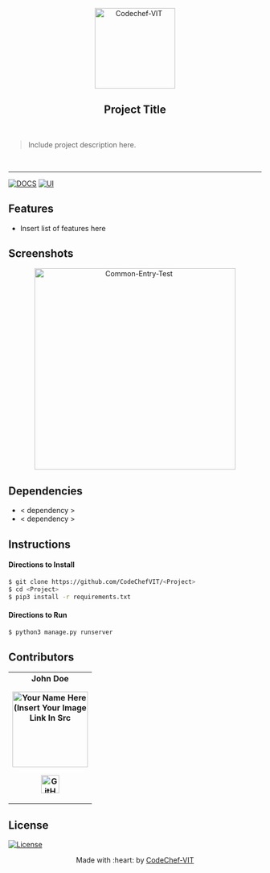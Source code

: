 <p align="center"><a href="https://www.codechefvit.com" target="_blank"><img src="https://i.ibb.co/4J9LXxS/cclogo.png" width=160 title="CodeChef-VIT" alt="Codechef-VIT"></a>
</p>

<h2 align="center"> Project Title </h2>
<br/>

> Include project description here.

<br/>
<hr>

[![DOCS](https://img.shields.io/badge/Documentation-see%20docs-green?style=flat-square&logo=appveyor)](INSERT_LINK_FOR_DOCS_HERE) 
  [![UI ](https://img.shields.io/badge/User%20Interface-Link%20to%20UI-orange?style=flat-square&logo=appveyor)](INSERT_UI_LINK_HERE)

## Features
- Insert list of features here

## Screenshots
<p align="center">
<img src="https://i.ibb.co/VppxmWZ/cet.png" alt="Common-Entry-Test" width="400px"/>
</p>


## Dependencies
 - < dependency >
 - < dependency >
## Instructions

#### Directions to Install
```bash
$ git clone https://github.com/CodeChefVIT/<Project>
$ cd <Project>
$ pip3 install -r requirements.txt
```
#### Directions to Run
```bash
$ python3 manage.py runserver
```
## Contributors
<table>
	<tr align="center" style="font-weight:bold">
		<td>
		John Doe
		<p align="center">
			<img src = "https://i.ibb.co/4J9LXxS/cclogo.png" width="150" height="150" alt="Your Name Here (Insert Your Image Link In Src">
		</p>
			<p align="center">
				<a href = "https://github.com/<GitHub-username>">
					<img src = "http://www.iconninja.com/files/241/825/211/round-collaboration-social-github-code-circle-network-icon.svg" width="36" height = "36" alt="GitHub"/>
				</a>
			</p>
		</td>
	</tr>
</table>

## License
[![License](http://img.shields.io/:license-mit-blue.svg?style=flat-square)](http://badges.mit-license.org)

<p align="center">
	Made with :heart: by <a href="https://www.codechefvit.com" target="_blank">CodeChef-VIT</a>
</p>